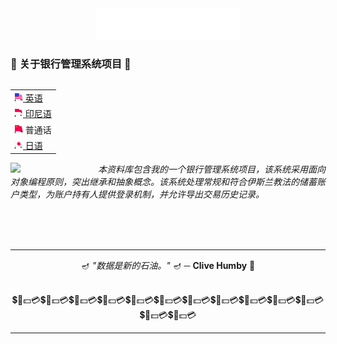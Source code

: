 <div align="center">
  <img src="/assets/header_hello-albesta_github_profile_cn.svg" alt="❤️大家好，我叫丹尼尔-D-阿尔贝斯塔（Daniel D. Albesta）。我是来自印度尼西亚的数据爱好者。爱你们 XOXO。❤️">
</div>

### 🤯 关于银行管理系统项目 🤯

<div align="right">
  <table align="right">
   <tr><td><a href="/README.md"><img src="/assets/us_flag.png" height="13"> 英语</td></tr>
   <tr><td><a href="/additional_langs/README_id.md"><img src="/assets/id_flag.png" height="13"> 印尼语</a></td></tr>
   <tr><td><img src="/assets/cn_flag.png" height="13"> 普通话</td></tr>
   <tr><td><a href="/additional_langs/README_jp.md"><img src="/assets/jp_flag.png" height="13"> 日语</a></td></tr>
  </table>

  <br>
</div>

<div>
  <img align="left" src="https://media.giphy.com/media/v1.Y2lkPTc5MGI3NjExbXAxdXlqd2MxajFha2k3enFyYzh6bmVzbHRvZHlscGQyYWhydmlxaCZlcD12MV9pbnRlcm5hbF9naWZfYnlfaWQmY3Q9cw/246QwBincYkcBrpPIh/giphy.gif" width="140">

  <p align="left">
    <br>
    <em>本资料库包含我的一个银行管理系统项目，该系统采用面向对象编程原则，突出继承和抽象概念。该系统处理常规和符合伊斯兰教法的储蓄账户类型，为账户持有人提供登录机制，并允许导出交易历史记录。</em>
  </p>
</div>

<br>
<br>
<br>

---

<div align="center">
  🪔 <em>"数据是新的石油。"</em> 🪔 ─ <b>Clive Humby</b> 👴

  <br>
  <br>

  💲💸💵💳💲💸💵💳💲💸💵💳💲💸💵💳💲💸💵💳💲💸💵💳💲💸💵💳💲💸💵💳💲💸💵💳💲💸💵💳💲💸💵💳💲💸💵💳💲💸💵💳
</div>

---
